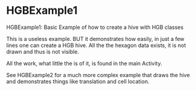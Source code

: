 # HGBExample1
HGBExample1:  Basic Example of how to create a hive with HGB classes

This is a useless example.  BUT it demonstrates how easily, in just a
few lines one can create a HGB hive.  All the the hexagon data exists,
it is not drawn and thus is not visible.


All the work, what little the is of it, is found in the main Activity.

See HGBExample2 for a much more complex example that draws the hive
and demonstrates things like translation and cell location.
